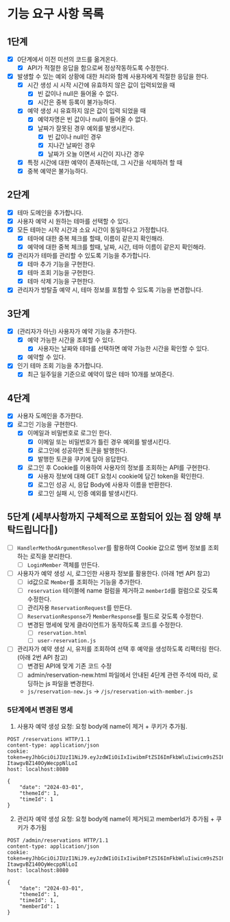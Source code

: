 # 기능 요구 사항 목록

## 1단계
- [x] 0단계에서 이전 미션의 코드를 옮겨온다.
  - [x] API가 적절한 응답을 함으로써 정상작동하도록 수정한다.
- [x] 발생할 수 있는 예외 상황에 대한 처리와 함께 사용자에게 적절한 응답을 한다.
  - [x] 시간 생성 시 시작 시간에 유효하지 않은 값이 입력되었을 때
    - [x] 빈 값이나 null은 들어올 수 없다.
    - [x] 시간은 중복 등록이 불가능하다.
  - [x] 예약 생성 시 유효하지 않은 값이 입력 되었을 때
    - [x] 예약자명은 빈 값이나 null이 들어올 수 없다.
    - [x] 날짜가 잘못된 경우 예외를 발생시킨다.
      - [x] 빈 값이나 null인 경우
      - [x] 지나간 날짜인 경우
      - [x] 날짜가 오늘 이면서 시간이 지나간 경우
  - [x] 특정 시간에 대한 예약이 존재하는데, 그 시간을 삭제하려 할 때
  - [x] 중복 예약은 불가능하다.

## 2단계
- [x] 테마 도메인을 추가합니다.
- [x] 사용자 예약 시 원하는 테마를 선택할 수 있다.
- [x] 모든 테마는 시작 시간과 소요 시간이 동일하다고 가정합니다.
  - [x] 테마에 대한 중복 체크를 할때, 이름이 같은지 확인해라. 
  - [x] 예약에 대한 중복 체크를 할때, 날짜, 시간, 테마 이름이 같은지 확인해라. 
- [x] 관리자가 테마를 관리할 수 있도록 기능을 추가합니다. 
  - [x] 테마 추가 기능을 구현한다.
  - [x] 테마 조회 기능을 구현한다.
  - [x] 테마 삭제 기능을 구현한다. 
- [x] 관리자가 방탈출 예약 시, 테마 정보를 포함할 수 있도록 기능을 변경합니다.

## 3단계
- [x] (관리자가 아닌) 사용자가 예약 기능을 추가한다.
  - [x] 예약 가능한 시간을 조회할 수 있다.
    - [x] 사용자는 날짜와 테마를 선택하면 예약 가능한 시간을 확인할 수 있다.
  - [x] 예약할 수 있다.
- [x] 인기 테마 조회 기능을 추가합니다.
  - [x] 최근 일주일을 기준으로 예약이 많은 테마 10개를 보여준다.

## 4단계
- [x] 사용자 도메인을 추가한다.
- [x] 로그인 기능을 구현한다.
  - [x] 이메일과 비밀번호로 로그인 한다.
    - [x] 이메일 또는 비밀번호가 틀린 경우 예외를 발생시킨다.
    - [x] 로그인에 성공하면 토큰을 발행한다.
    - [x] 발행한 토큰을 쿠키에 담아 응답한다.
  - [x] 로그인 후 Cookie를 이용하여 사용자의 정보를 조회하는 API를 구현한다.
    - [x] 사용자 정보에 대해 GET 요청시 cookie에 담긴 token을 확인한다.
    - [x] 로그인 성공 시, 응답 Body에 사용자 이름을 반환한다.
    - [x] 로그인 실패 시, 인증 예외를 발생시킨다.

## 5단계 (세부사항까지 구체적으로 포함되어 있는 점 양해 부탁드립니다🙇‍)
- [ ] `HandlerMethodArgumentResolver`를 활용하여 Cookie 값으로 멤버 정보를 조회하는 로직을 분리한다.
  - [ ] `LoginMember` 객체를 만든다.
- [ ] 사용자가 예약 생성 시, 로그인한 사용자 정보를 활용한다. (아래 1번 API 참고)
  - [ ] id값으로 `Member`를 조회하는 기능을 추가한다.
  - [ ] `reservation` 테이블에 name 컬럼을 제거하고 `memberId`를 컬럼으로 갖도록 수정한다.
  - [ ] 관리자용 `ReservationRequest`를 만든다.
  - [ ] `ReservationResponse`가 `MemberResponse`를 필드로 갖도록 수정한다.
  - [ ] 변경된 명세에 맞게 클라이언트가 동작하도록 코드를 수정한다.
    - [ ] `reservation.html`
    - [ ] `user-reservation.js`
- [ ] 관리자가 예약 생성 시, 유저를 조회하여 선택 후 예약을 생성하도록 리팩터링 한다. (아래 2번 API 참고)
  - [ ] 변경된 API에 맞게 기존 코드 수정
  - [ ] admin/reservation-new.html 파일에서 안내된 4단계 관련 주석에 따라, 로딩하는 js 파일을 변경한다.
  - `js/reservation-new.js` -> `/js/reservation-with-member.js`
  
### 5단계에서 변경된 명세
1. 사용자 예약 생성 요청: 요청 body에 name이 제거 + 쿠키가 추가됨. 
  ```http request
  POST /reservations HTTP/1.1
  content-type: application/json
  cookie: token=eyJhbGciOiJIUzI1NiJ9.eyJzdWIiOiIxIiwibmFtZSI6ImFkbWluIiwicm9sZSI6IkFETUlOIn0.cwnHsltFeEtOzMHs2Q5-ItawgvBZ140OyWecppNlLoI
  host: localhost:8080
  
  {
      "date": "2024-03-01",
      "themeId": 1,
      "timeId": 1
  }
  ```

2. 관리자 예약 생성 요청: 요청 body에 name이 제거되고 memberId가 추가됨 + 쿠키가 추가됨 
```http request
POST /admin/reservations HTTP/1.1
content-type: application/json
cookie: token=eyJhbGciOiJIUzI1NiJ9.eyJzdWIiOiIxIiwibmFtZSI6ImFkbWluIiwicm9sZSI6IkFETUlOIn0.cwnHsltFeEtOzMHs2Q5-ItawgvBZ140OyWecppNlLoI
host: localhost:8080

{
    "date": "2024-03-01",
    "themeId": 1,
    "timeId": 1,
    "memberId": 1
}
```
